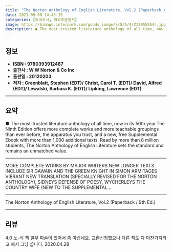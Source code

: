 ```yaml
---
title: "The Norton Anthology of English Literature, Vol.2 (Paperback / 9th Ed.)"
date: 2021-09-08 14:45:15
categories: [외국도서, 해외주문원서]
image: https://bimage.interpark.com/goods_image/5/5/5/4/213055554s.jpg
description: ● The most-trusted literature anthology of all time, now in its 50th year.The Ninth Edition offers more complete works and more teachable groupings than ever b
---
```


## **정보**

- **ISBN : 9780393912487**
- **출판사 : W W Norton & Co Inc**
- **출판일 : 20120203**
- **저자 : Greenblatt, Stephen (EDT)/ Christ, Carol T. (EDT)/ David, Alfred (EDT)/ Lewalski, Barbara K. (EDT)/ Lipking, Lawrence (EDT)**

------



## **요약**

●  The most-trusted literature anthology of all time, now in its 50th year.The Ninth Edition offers more complete works and more teachable groupings than ever before, the apparatus you trust, and a new, free Supplemental Ebook with more than 1,000 additional texts. Read by more than 8 million students, The Norton Anthology of English Literature sets the standard and remains an unmatched value.

------

MORE COMPLETE WORKS BY MAJOR WRITERS
NEW LONGER TEXTS INCLUDE SIR GAWAIN AND THE GREEN KNIGHT IN SIMON ARMITAGES VIBRANT NEW TRANSLATION (SPECIALLY REVISED FOR THE NORTON ANTHOLOGY), SIDNEYS DEFENSE OF POESY, WYCHERLEYS THE COUNTRY WIFE (NEW TO THE SUPPLEMENTAL... 

------


The Norton Anthology of English Literature, Vol.2 (Paperback / 9th Ed.) 

------


## **리뷰** 

4.0 노-식 책 일부 파손이 있어서 좀 아쉽네요. 교환신청했으나 다른 책도 다 마찬가지라고 해서 그냥 씁니다. 2020.04.28 <br/>
